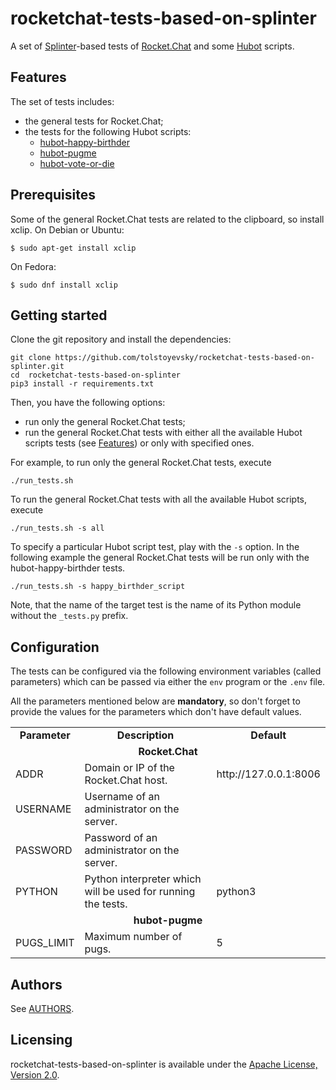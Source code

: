 # rocketchat-tests-based-on-splinter

A set of [Splinter](https://splinter.readthedocs.io/en/latest/)-based tests of [Rocket.Chat](https://rocket.chat) and some [Hubot](https://hubot.github.com/) scripts.

## Features

The set of tests includes:
* the general tests for Rocket.Chat;
* the tests for the following Hubot scripts:
  * [hubot-happy-birthder](https://github.com/tolstoyevsky/hubot-happy-birthder)
  * [hubot-pugme](https://github.com/tolstoyevsky/hubot-pugme)
  * [hubot-vote-or-die](https://github.com/tolstoyevsky/hubot-vote-or-die)

## Prerequisites

Some of the general Rocket.Chat tests are related to the clipboard, so install xclip.
On Debian or Ubuntu:
```
$ sudo apt-get install xclip
```

On Fedora:
```
$ sudo dnf install xclip
```

## Getting started

Clone the git repository and install the dependencies:

```
git clone https://github.com/tolstoyevsky/rocketchat-tests-based-on-splinter.git
cd  rocketchat-tests-based-on-splinter
pip3 install -r requirements.txt
```

Then, you have the following options:
* run only the general Rocket.Chat tests;
* run the general Rocket.Chat tests with either all the available Hubot scripts tests (see [Features](#features)) or only with specified ones.

For example, to run only the general Rocket.Chat tests, execute

```
./run_tests.sh
```

To run the general Rocket.Chat tests with all the available Hubot scripts, execute

```
./run_tests.sh -s all
```

To specify a particular Hubot script test, play with the `-s` option. In the following example the general Rocket.Chat tests will be run only with the hubot-happy-birthder tests.

```
./run_tests.sh -s happy_birthder_script
```

Note, that the name of the target test is the name of its Python module without the `_tests.py` prefix.

## Configuration

The tests can be configured via the following environment variables (called parameters) which can be passed via either the `env` program or the `.env` file.

All the parameters mentioned below are **mandatory**, so don't forget to provide the values for the parameters which don't have default values.

<table>
  <tr>
    <td align="center"><b>Parameter</b></td>
    <td align="center"><b>Description</b></td>
    <td align="center"><b>Default</b></td>
  </tr>
  <tr>
    <td align="center" colspan="3"><b>Rocket.Chat</b></td>
  </tr>
  <tr>
    <td>ADDR</td>
    <td>Domain or IP of the Rocket.Chat host.</td>
    <td>http://127.0.0.1:8006</td>
  </tr>
  <tr>
    <td>USERNAME</td>
    <td>Username of an administrator on the server.</td>
    <td></td>
  </tr>
  <tr>
    <td>PASSWORD</td>
    <td>Password of an administrator on the server.</td>
    <td></td>
  </tr>
  <tr>
    <td>PYTHON</td>
    <td>Python interpreter which will be used for running the tests.</td>
    <td>python3</td>
  </tr>
  <tr>
    <td align="center" colspan="3"><b>hubot-pugme</b></td>
  </tr>
  <tr>
    <td>PUGS_LIMIT</td>
    <td>Maximum number of pugs.</td>
    <td>5</td>
  </tr>
</table>

## Authors

See [AUTHORS](AUTHORS.md).

## Licensing

rocketchat-tests-based-on-splinter is available under the [Apache License, Version 2.0](LICENSE).
